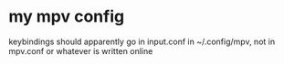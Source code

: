 # my mpv config

keybindings should apparently go in input.conf in ~/.config/mpv, not in mpv.conf or whatever is written online
